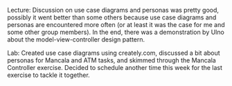 Lecture:
Discussion on use case diagrams and personas was pretty good, possibly it went better than some others because
use case diagrams and personas are encountered more often (or at least it was the case for me and some
other group members). In the end, there was a demonstration by Ulno about the model-view-controller design pattern.

Lab:
Created use case diagrams using creately.com, discussed a bit about personas for Mancala and ATM
tasks, and skimmed through the Mancala Controller exercise. Decided to schedule another time this week
for the last exercise to tackle it together.